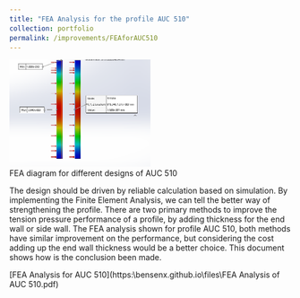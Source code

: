 ```yaml
---
title: "FEA Analysis for the profile AUC 510"
collection: portfolio
permalink: /improvements/FEAforAUC510
---
```


<img src="/images/feaauc510.png" alt="Fea diagram of AUC 510" width="50%">
<figcaption>FEA diagram for different designs of AUC 510</figcaption>

The design should be driven by reliable calculation based on simulation. By implementing the Finite Element Analysis, we can tell
the better way of strengthening the profile. There are two primary methods to improve the tension pressure performance of a profile, by adding thickness for the end wall or side wall. The FEA analysis shown for profile AUC 510, both methods have similar improvement on the performance, but considering the cost adding up the end wall thickness would be a better choice. This document shows how is the conclusion been made.

[FEA Analysis for AUC 510](https:\\bensenx.github.io\files\FEA Analysis of AUC 510.pdf)
